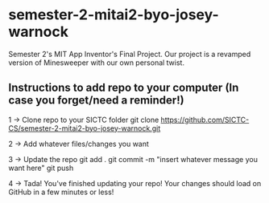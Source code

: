 # semester-2-mitai2-byo-josey-warnock
Semester 2's MIT App Inventor's Final Project. Our project is a revamped version of Minesweeper with our own personal twist.

Instructions to add repo to your computer (In case you forget/need a reminder!)
--------------------
1 -> Clone repo to your SICTC folder
git clone https://github.com/SICTC-CS/semester-2-mitai2-byo-josey-warnock.git

2 -> Add whatever files/changes you want

3 -> Update the repo
git add .
git commit -m "insert whatever message you want here"
git push

4 -> Tada! You've finished updating your repo! Your changes should load on GitHub in a few minutes or less!
